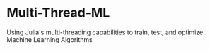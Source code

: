 # Multi-Thread-ML
Using Julia's multi-threading capabilities to train, test, and optimize Machine Learning Algorithms


